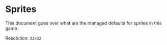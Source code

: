 # Sprites

This document goes over what are the managed defaults for sprites in this game.

Resolution: `32x32`